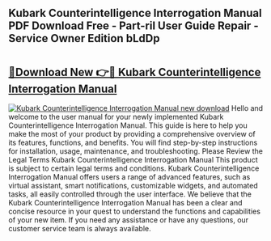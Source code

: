 ## Kubark Counterintelligence Interrogation Manual PDF Download Free - Part-ril User Guide Repair - Service Owner Edition bLdDp

# <h2><a href="http://bc16143.oget.top/?id=Kubark+Counterintelligence+Interrogation+Manual">🔗Download New 👉🔴 Kubark Counterintelligence Interrogation Manual</a></h2>

[![Kubark Counterintelligence Interrogation Manual new download](https://i.imgur.com/5g1atiW.png)](http://bc16143.oget.top/?id=Kubark+Counterintelligence+Interrogation+Manual)
Hello and welcome to the user manual for your newly implemented Kubark Counterintelligence Interrogation Manual. This guide is here to help you make the most of your product by providing a comprehensive overview of its features, functions, and benefits. You will find step-by-step instructions for installation, usage, maintenance, and troubleshooting. Please Review the Legal Terms Kubark Counterintelligence Interrogation Manual This product is subject to certain legal terms and conditions. Kubark Counterintelligence Interrogation Manual offers users a range of advanced features, such as virtual assistant, smart notifications, customizable widgets, and automated tasks, all easily controlled through the user interface. We believe that the Kubark Counterintelligence Interrogation Manual has been a clear and concise resource in your quest to understand the functions and capabilities of your new item. If you need any assistance or have any questions, our customer service team is always available.
